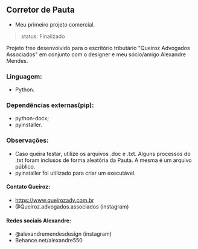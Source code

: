## Corretor de Pauta
- Meu primeiro projeto comercial. 
> status: Finalizado 

Projeto free desenvolvido para o escritório tributário "Queiroz Advogados Associados" em conjunto com o designer e meu sócio/amigo Alexandre Mendes.

### Linguagem:
- Python.

### Dependências externas(pip):
- python-docx;
- pyinstaller.

### Observações:
  - Caso queira testar, utilize os arquivos .doc e .txt. Alguns processos do .txt foram inclusos de forma aleatória da Pauta. A mesma é um arquivo público. 
  - pyinstaller foi utilizado para criar um executável. 
  
#### Contato Queiroz:
- https://www.queirozadv.com.br
- @Queiroz.advogados.associados (instagram)

#### Redes sociais Alexandre:
- @alexandremendesdesign (instagram)
- Behance.net/alexandre550

